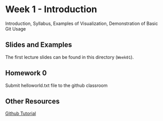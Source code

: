 # Week 1 - Introduction

Introduction, Syllabus, Examples of Visualization, Demonstration of Basic Git Usage

## Slides and Examples

The first lecture slides can be found in this directory (`Week01`).

## Homework 0

Submit helloworld.txt file to the github classroom

## Other Resources

[Github Tutorial](https://try.github.io/)